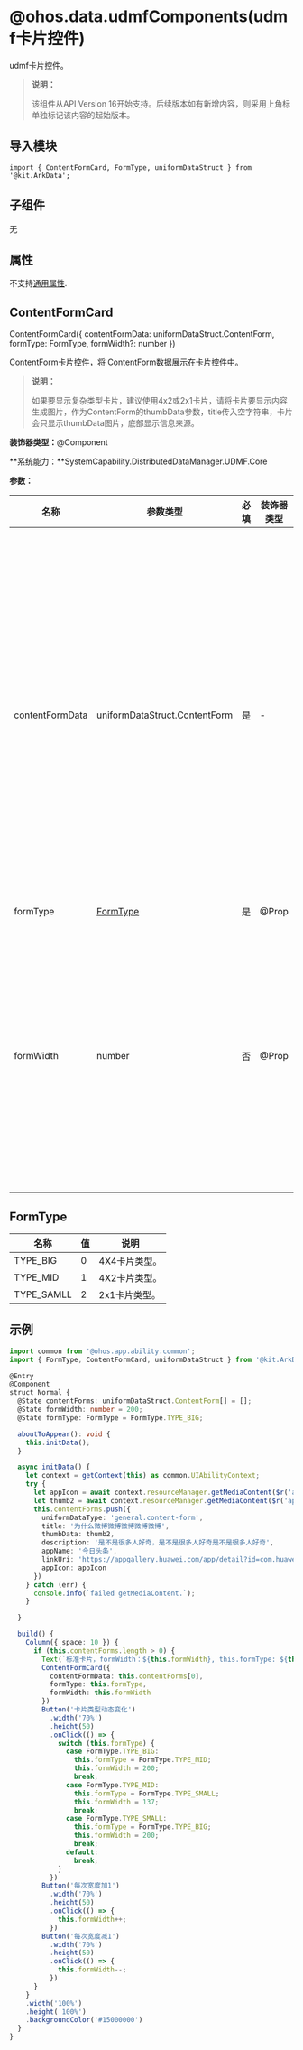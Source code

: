 # @ohos.data.udmfComponents(udmf卡片控件)


udmf卡片控件。


> **说明：**
>
> 该组件从API Version 16开始支持。后续版本如有新增内容，则采用上角标单独标记该内容的起始版本。


## 导入模块

```
import { ContentFormCard, FormType, uniformDataStruct } from '@kit.ArkData';
```

## 子组件

无

## 属性

不支持[通用属性](../apis-arkui/arkui-ts/ts-universal-attributes-size.md).

## ContentFormCard

ContentFormCard({ contentFormData: uniformDataStruct.ContentForm, formType: FormType, formWidth?: number })

ContentForm卡片控件，将 ContentForm数据展示在卡片控件中。
> **说明：**
>
> 如果要显示复杂类型卡片，建议使用4x2或2x1卡片，请将卡片要显示内容生成图片，作为ContentForm的thumbData参数，title传入空字符串，卡片会只显示thumbData图片，底部显示信息来源。

**装饰器类型：**@Component

**系统能力：**SystemCapability.DistributedDataManager.UDMF.Core

**参数：**

| 名称 | 参数类型 | 必填 | 装饰器类型 | 说明 |
| -------- | -------- | -------- | -------- | -------- |
| contentFormData | uniformDataStruct.ContentForm | 是 | - | contentForm数据<br />4x4卡片：样式固定，有缺省参数时显示占位图<br />4x2卡片：thumbData缺省或解析失败时显示纯文本卡片，title为空字符串时显示图片卡片，其他信息缺省时显示占位图<br />2x1卡片：thumbData缺省或解析失败时显示纯文本卡片，title为空字符串时显示图片卡片，其他信息缺省时显示占位图|
| formType | [FormType](#FormType) | 是 | \@Prop | 卡片类型 |
| formWidth | number | 否 | \@Prop | 卡片宽度<br />不传时使用默认卡片宽度：<br />4x4卡片：200；<br />4x2卡片：200；<br />2x1卡片：100<br />最大宽度为默认宽度的1.2倍<br />最小宽度4x4/4x2卡片时为默认宽度的0.8倍，2x1卡片时为默认宽度的0.6倍<br /> |

## FormType

| 名称       | 值   | 说明          |
| ---------- | ---- | ------------- |
| TYPE_BIG   | 0    | 4X4卡片类型。 |
| TYPE_MID   | 1    | 4X2卡片类型。 |
| TYPE_SAMLL | 2    | 2x1卡片类型。 |


## 示例

```ts
import common from '@ohos.app.ability.common';
import { FormType, ContentFormCard, uniformDataStruct } from '@kit.ArkData';

@Entry
@Component
struct Normal {
  @State contentForms: uniformDataStruct.ContentForm[] = [];
  @State formWidth: number = 200;
  @State formType: FormType = FormType.TYPE_BIG;

  aboutToAppear(): void {
    this.initData();
  }

  async initData() {
    let context = getContext(this) as common.UIAbilityContext;
    try {
      let appIcon = await context.resourceManager.getMediaContent($r('app.media.startIcon').id);
      let thumb2 = await context.resourceManager.getMediaContent($r('app.media.thumb2').id);
      this.contentForms.push({
        uniformDataType: 'general.content-form',
        title: '为什么微博微博微博微博微博',
        thumbData: thumb2,
        description: '是不是很多人好奇，是不是很多人好奇是不是很多人好奇',
        appName: '今日头条',
        linkUri: 'https://appgallery.huawei.com/app/detail?id=com.huawei.hmos.wallet',
        appIcon: appIcon
      })
    } catch (err) {
      console.info(`failed getMediaContent.`);
    }

  }

  build() {
    Column({ space: 10 }) {
      if (this.contentForms.length > 0) {
        Text(`标准卡片，formWidth：${this.formWidth}, this.formType: ${this.formType}`)
        ContentFormCard({
          contentFormData: this.contentForms[0],
          formType: this.formType,
          formWidth: this.formWidth
        })
        Button('卡片类型动态变化')
          .width('70%')
          .height(50)
          .onClick(() => {
            switch (this.formType) {
              case FormType.TYPE_BIG:
                this.formType = FormType.TYPE_MID;
                this.formWidth = 200;
                break;
              case FormType.TYPE_MID:
                this.formType = FormType.TYPE_SMALL;
                this.formWidth = 137;
                break;
              case FormType.TYPE_SMALL:
                this.formType = FormType.TYPE_BIG;
                this.formWidth = 200;
                break;
              default:
                break;
            }
          })
        Button('每次宽度加1')
          .width('70%')
          .height(50)
          .onClick(() => {
            this.formWidth++;
          })
        Button('每次宽度减1')
          .width('70%')
          .height(50)
          .onClick(() => {
            this.formWidth--;
          })
      }
    }
    .width('100%')
    .height('100%')
    .backgroundColor('#15000000')
  }
}
```